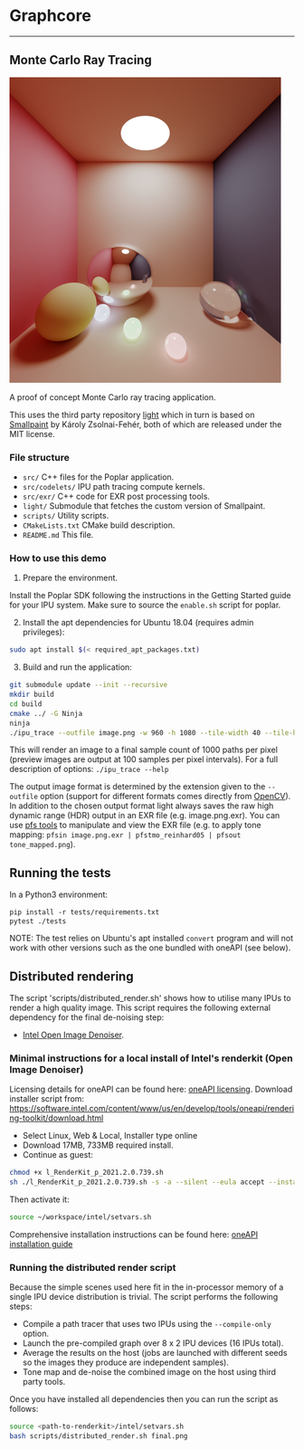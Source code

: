 # Graphcore

---
## Monte Carlo Ray Tracing

![Example output image](images/example.png)

A proof of concept Monte Carlo ray tracing application.

This uses the third party repository [light](https://github.com/mpups/light) which in turn is based on [Smallpaint](https://users.cg.tuwien.ac.at/zsolnai/gfx/smallpaint/) by Károly Zsolnai-Fehér, both of which are released under the MIT license.

### File structure

* `src/` C++ files for the Poplar application.
* `src/codelets/` IPU path tracing compute kernels.
* `src/exr/` C++ code for EXR post processing tools.
* `light/` Submodule that fetches the custom version of Smallpaint.
* `scripts/` Utility scripts.
* `CMakeLists.txt` CMake build description.
* `README.md` This file.

### How to use this demo

1. Prepare the environment.

Install the Poplar SDK following the instructions in the Getting Started guide for your IPU system. Make sure to source the `enable.sh` script for poplar.

2. Install the apt dependencies for Ubuntu 18.04 (requires admin privileges):

```bash
sudo apt install $(< required_apt_packages.txt)
```

3. Build and run the application:

```bash
git submodule update --init --recursive
mkdir build
cd build
cmake ../ -G Ninja
ninja
./ipu_trace --outfile image.png -w 960 -h 1080 --tile-width 40 --tile-height 18 --samples 1000 --samples-per-step 100 --ipus 1
```

This will render an image to a final sample count of 1000 paths per pixel (preview images are output at 100 samples per pixel intervals). For a full description of options: `./ipu_trace --help`

The output image format is determined by the extension given to the `--outfile` option (support for different formats comes directly from [OpenCV](https://opencv.org/)). In addition to the chosen output format light always saves the raw high dynamic range (HDR) output in an EXR file (e.g. image.png.exr). You can use [pfs tools](http://pfstools.sourceforge.net) to manipulate and view the EXR file (e.g. to apply tone mapping: `pfsin image.png.exr | pfstmo_reinhard05 | pfsout tone_mapped.png`).

## Running the tests

In a Python3 environment:
```
pip install -r tests/requirements.txt
pytest ./tests
```

NOTE: The test relies on Ubuntu's apt installed `convert` program and will not work with other versions such as the one bundled with oneAPI (see below).

## Distributed rendering

The script 'scripts/distributed_render.sh' shows how to utilise many IPUs to render a high quality image. This script requires the following external dependency for the final de-noising step:
* [Intel Open Image Denoiser](https://www.openimagedenoise.org/).

### Minimal instructions for a local install of Intel's renderkit (Open Image Denoiser)

Licensing details for oneAPI can be found here: [oneAPI licensing](https://software.intel.com/content/www/us/en/develop/articles/free-intel-software-developer-tools.html).
Download installer script from: https://software.intel.com/content/www/us/en/develop/tools/oneapi/rendering-toolkit/download.html

* Select Linux, Web & Local, Installer type online
* Download 17MB, 733MB required install.
* Continue as guest:
```bash
chmod +x l_RenderKit_p_2021.2.0.739.sh
sh ./l_RenderKit_p_2021.2.0.739.sh -s -a --silent --eula accept --install-dir ~/workspace/intel
```

Then activate it:
```bash
source ~/workspace/intel/setvars.sh
```

Comprehensive installation instructions can be found here: [oneAPI installation guide](https://software.intel.com/content/www/us/en/develop/documentation/installation-guide-for-intel-oneapi-toolkits-linux/top.html)

### Running the distributed render script

Because the simple scenes used here fit in the in-processor memory of a single IPU device distribution is trivial. The script performs the following steps:
* Compile a path tracer that uses two IPUs using the `--compile-only` option.
* Launch the pre-compiled graph over 8 x 2 IPU devices (16 IPUs total).
* Average the results on the host (jobs are launched with different seeds so the images they produce are independent samples).
* Tone map and de-noise the combined image on the host using third party tools.

Once you have installed all dependencies then you can run the script as follows:
```bash
source <path-to-renderkit>/intel/setvars.sh
bash scripts/distributed_render.sh final.png
```
